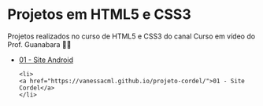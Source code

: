 # Projetos em HTML5 e CSS3
 Projetos realizados no curso de HTML5 e CSS3 do canal Curso em vídeo do Prof. Guanabara &#x1F596;&#x1F913;
                                                                                    
<ul>
    <li>
    <a href="https://vanessacml.github.io/projeto-android/">01 - Site Android</a>
    </li>  
 
    <li>
    <a href="https://vanessacml.github.io/projeto-cordel/">01 - Site Cordel</a>
    </li> 
</ul>
